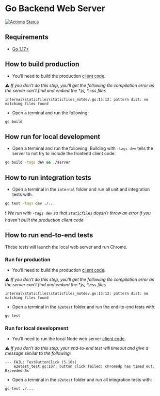 # Go Backend Web Server

[![Actions Status](https://github.com/silbinarywolf/go-typescript-react-stack/workflows/Go/badge.svg)](https://github.com/silbinarywolf/go-typescript-react-stack/actions)

## Requirements

* [Go 1.17+](https://golang.org/dl/)

## How to build production

- You'll need to build the production [client code](/node/client).

⚠️ *If you don't do this step, you'll get the following Go compilation error as the server can't find and embed the \*.js, \*.css files*

```
internal\staticfiles\staticfiles_notdev.go:15:12: pattern dist: no matching files found
```

- Open a terminal and run the following.

```sh
go build
```

## How run for local development

- Open a terminal and run the following. Building with `-tags dev` tells the server to not try to include the frontend client code.

```sh
go build -tags dev && ./server
```

## How to run integration tests

- Open a terminal in the `internal` folder and run all unit and integration tests with.

```sh
go test -tags dev ./...
```

❗ *We run with `-tags dev` so that `staticfiles` doesn't throw an error if you haven't built the production client code*

## How to run end-to-end tests

These tests will launch the local web server and run Chrome.

### Run for production

- You'll need to build the production [client code](/node/client).

⚠️ *If you don't do this step, you'll get the following Go compilation error as the server can't find and embed the \*.js, \*.css files*

```
internal\staticfiles\staticfiles_notdev.go:15:12: pattern dist: no matching files found
```

- Open a terminal in the `e2etest` folder and run the end-to-end tests with:

```sh
go test
```

### Run for local development

- You'll need to run the local Node web server [client code](/node/client).

⚠️ *If you don't do this step, your end-to-end test will timeout and give a message similar to the following:*

```
--- FAIL: TestButtonClick (5.10s)
    e2etest_test.go:107: button click failed: chromedp has timed out. Exceeded 5s
```

- Open a terminal in the `e2etest` folder and run all integration tests with:

```sh
go test ./...
```
